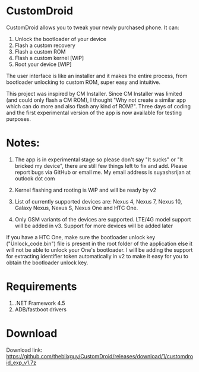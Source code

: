 CustomDroid
===========

CustomDroid allows you to tweak your newly purchased phone. It can:

1. Unlock the bootloader of your device
2. Flash a custom recovery
3. Flash a custom ROM
4. Flash a custom kernel [WIP]
5. Root your device [WIP]

The user interface is like an installer and it makes the entire process, from bootloader unlocking to custom ROM,
super easy and intuitive. 

This project was inspired by CM Installer. Since CM Installer was limited (and could only flash a CM ROM), I thought
"Why not create a similar app which can do more and also flash any kind of ROM?". Three days of coding and the first 
experimental version of the app is now available for testing purposes.

# Notes:

1. The app is in experimental stage so please don't say "It sucks" or "It bricked my device", there are still few things
left to fix and add. Please report bugs via GitHub or email me. My email address is suyashsrijan at outlook dot com

2. Kernel flashing and rooting is WIP and will be ready by v2

3. List of currently supported devices are: Nexus 4, Nexus 7, Nexus 10, Galaxy Nexus, Nexus S, Nexus One and HTC One.

4. Only GSM variants of the devices are supported. LTE/4G model support will be added in v3. Support for more devices will be added later

If you have a HTC One, make sure the bootloader unlock key ("Unlock_code.bin") file is present in the root folder of the
application else it will not be able to unlock your One's bootloader. I will be adding the support for extracting 
identifier token automatically in v2 to make it easy for you to obtain the bootloader unlock key. 

# Requirements

1. .NET Framework 4.5
2. ADB/fastboot drivers

# Download

Download link: https://github.com/theblixguy/CustomDroid/releases/download/1/customdroid_exp_v1.7z
